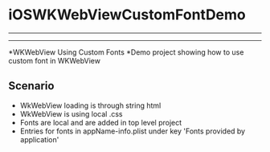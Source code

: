 # iOSWKWebViewCustomFontDemo
---
---

*WKWebView Using Custom Fonts 
*Demo project showing how to use custom font in WKWebView

## Scenario

* WkWebView loading is through string html
* WkWebView is using local .css
* Fonts are local and are added in top level project
* Entries for fonts in appName-info.plist under key 'Fonts provided by application'

